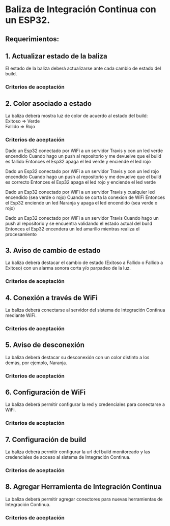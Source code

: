 # Baliza de Integración Continua con un ESP32.

## Requerimientos:

## 1. Actualizar estado de la baliza  
El estado de la baliza deberá actualizarse ante cada cambio de estado del build.

### Criterios de aceptación

## 2. Color asociado a estado  
La baliza deberá mostra luz de color de acuerdo al estado del build:  
Exitoso => Verde  
Fallido => Rojo  

### Criterios de aceptación

Dado un Esp32 conectado por WiFi a un servidor Travis y con un led verde encendido
Cuando hago un push al repositorio y me devuelve que el build es fallido
Entonces el Esp32 apaga el led verde y enciende el led rojo

Dado un Esp32 conectado por WiFi a un servidor Travis y con un led rojo encendido
Cuando hago un push al repositorio y me devuelve que el build es correcto
Entonces el Esp32 apaga el led rojo y enciende el led verde

Dado un Esp32 conectado por WiFi a un servidor Travis y cualquier led encendido (sea verde o rojo)
Cuando se corta la conexion de WiFi
Entonces el Esp32 enciende un led Naranja y apaga el led encendido (sea verde o rojo)

Dado un Esp32 conectado por WiFi a un servidor Travis
Cuando hago un push al repositorio y se encuentra validando el estado actual del build
Entonces el Esp32 encendera un led amarillo mientras realiza el procesamiento


## 3. Aviso de cambio de estado    
La baliza deberá destacar el cambio de estado (Exitoso a Fallido o Fallido a Exitoso) con un alarma sonora corta y/o parpadeo de la luz.

### Criterios de aceptación

## 4. Conexión a través de WiFi    
La baliza deberá conectarse al servidor del sistema de Integración Continua mediante WiFi.

### Criterios de aceptación

## 5. Aviso de desconexión  
La baliza deberá destacar su desconexión con un color distinto a los demás, por ejemplo, Naranja.

### Criterios de aceptación

## 6. Configuración de WiFi     
La baliza deberá permitir configurar la red y credenciales para conectarse a WiFi.

### Criterios de aceptación

## 7. Configuración de build      
La baliza deberá permitir configurar la url del build monitoreado y las credenciales de acceso al sistema de Integración Continua.  

### Criterios de aceptación

## 8. Agregar Herramienta de Integración Continua    
La baliza deberá permitir agregar conectores para nuevas herramientas de Integración Continua.

### Criterios de aceptación
